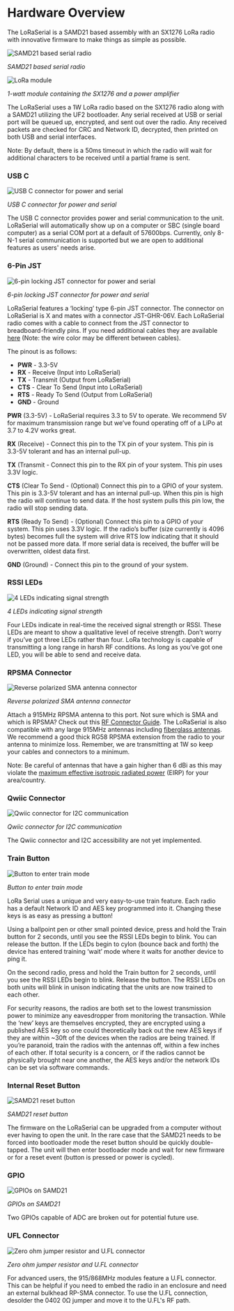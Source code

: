 # Hardware Overview

The LoRaSerial is a SAMD21 based assembly with an SX1276 LoRa radio with innovative firmware to make things as simple as possible.

![SAMD21 based serial radio](Original/SparkFun_LoRaSerial.png)

*SAMD21 based serial radio*

![LoRa module](Original/SparkFun_LoRaSerial_-_1W_LoRa_Module.png)

*1-watt module containing the SX1276 and a power amplifier*

The LoRaSerial uses a 1W LoRa radio based on the SX1276 radio along with a SAMD21 utilizing the UF2 bootloader. Any serial received at USB or serial port will be queued up, encrypted, and sent out over the radio. Any received packets are checked for CRC and Network ID, decrypted, then printed on both USB and serial interfaces.

Note: By default, there is a 50ms timeout in which the radio will wait for additional characters to be received until a partial frame is sent.

### USB C

![USB C connector for power and serial](Original/SparkFun_LoRaSerial_-_USB_C.png)

*USB C connector for power and serial*

The USB C connector provides power and serial communication to the unit. LoRaSerial will automatically show up on a computer or SBC (single board computer) as a serial COM port at a default of 57600bps. Currently, only 8-N-1 serial communication is supported but we are open to additional features as users' needs arise.

### 6-Pin JST

![6-pin locking JST connector for power and  serial](Original/SparkFun_LoRaSerial_-_JST.png)

*6-pin locking JST connector for power and  serial*

LoRaSerial features a ‘locking’ type 6-pin JST connector. The connector on LoRaSerial is X and mates with a connector JST-GHR-06V. Each LoRaSerial radio comes with a cable to connect from the JST connector to breadboard-friendly pins. If you need additional cables they are available [here](https://www.sparkfun.com/products/18079) (Note: the wire color may be different between cables). 

The pinout is as follows:

* **PWR** - 3.3-5V
* **RX** - Receive (Input into LoRaSerial)
* **TX** - Transmit (Output from LoRaSerial)
* **CTS** - Clear To Send (Input into LoRaSerial)
* **RTS** - Ready To Send (Output from LoRaSerial)
* **GND** - Ground

**PWR** (3.3-5V) - LoRaSerial requires 3.3 to 5V to operate. We recommend 5V for maximum transmission range but we’ve found operating off of a LiPo at 3.7 to 4.2V works great.

**RX** (Receive) - Connect this pin to the TX pin of your system. This pin is 3.3-5V tolerant and has an internal pull-up.

**TX** (Transmit - Connect this pin to the RX pin of your system. This pin uses 3.3V logic.

**CTS** (Clear To Send - (Optional) Connect this pin to a GPIO of your system. This pin is 3.3-5V tolerant and has an internal pull-up. When this pin is high the radio will continue to send data. If the host system pulls this pin low, the radio will stop sending data.

**RTS** (Ready To Send) - (Optional) Connect this pin to a GPIO of your system. This pin uses 3.3V logic. If the radio’s buffer (size currently is 4096 bytes) becomes full the system will drive RTS low indicating that it should not be passed more data. If more serial data is received, the buffer will be overwritten, oldest data first.

**GND** (Ground) - Connect this pin to the ground of your system.

### RSSI LEDs

![4 LEDs indicating signal strength](Original/SparkFun_LoRaSerial_-_RSSI_LEDs.png)

*4 LEDs indicating signal strength*

Four LEDs indicate in real-time the received signal strength or RSSI. These LEDs are meant to show a qualitative level of receive strength. Don’t worry if you’ve got three LEDs rather than four. LoRa technology is capable of transmitting a long range in harsh RF conditions. As long as you’ve got one LED, you will be able to send and receive data.

### RPSMA Connector

![Reverse polarized SMA antenna connector](Original/SparkFun_LoRaSerial_-_RP-SMA_Connector.png)

*Reverse polarized SMA antenna connector*

Attach a 915MHz RPSMA antenna to this port. Not sure which is SMA and which is RPSMA? Check out this [RF Connector Guide](https://www.sparkfun.com/pages/RF_Conn_Guide). The LoRaSerial is also compatible with any large 915MHz antennas including [fiberglass antennas](https://www.sparkfun.com/products/15597). We recommend a good thick RG58 RPSMA extension from the radio to your antenna to minimize loss. Remember, we are transmitting at 1W so keep your cables and connectors to a minimum.

Note: Be careful of antennas that have a gain higher than 6 dBi as this may violate the [maximum effective isotropic radiated power](https://afar.net/tutorials/fcc-rules/) (EIRP) for your area/country.

### Qwiic Connector

![Qwiic connector for I2C communication](Original/SparkFun_LoRaSerial_-_Qwiic.png)

*Qwiic connector for I2C communication*

The Qwiic connector and I2C accessibility are not yet implemented.

### Train Button

![Button to enter train mode](Original/SparkFun_LoRaSerial_-_Train.png)

*Button to enter train mode*

LoRa Serial uses a unique and very easy-to-use train feature. Each radio has a default Network ID and AES key programmed into it. Changing these keys is as easy as pressing a button! 

Using a ballpoint pen or other small pointed device, press and hold the Train button for 2 seconds, until you see the RSSI LEDs begin to blink. You can release the button. If the LEDs begin to cylon (bounce back and forth) the device has entered training ‘wait’ mode where it waits for another device to ping it.

On the second radio, press and hold the Train button for 2 seconds, until you see the RSSI LEDs begin to blink. Release the button. The RSSI LEDs on both units will blink in unison indicating that the units are now trained to each other.

For security reasons, the radios are both set to the lowest transmission power to minimize any eavesdropper from monitoring the transaction. While the ‘new’ keys are themselves encrypted, they are encrypted using a published AES key so one could theoretically back out the new AES keys if they are within ~30ft of the devices when the radios are being trained. If you’re paranoid, train the radios with the antennas off, within a few inches of each other. If total security is a concern, or if the radios cannot be physically brought near one another, the AES keys and/or the network IDs can be set via software commands.

### Internal Reset Button

![SAMD21 reset button](Original/SparkFun_LoRaSerial_-_Reset.png)

*SAMD21 reset button*

The firmware on the LoRaSerial can be upgraded from a computer without ever having to open the unit. In the rare case that the SAMD21 needs to be forced into bootloader mode the reset button should be quickly double-tapped. The unit will then enter bootloader mode and wait for new firmware or for a reset event (button is pressed or power is cycled).

### GPIO

![GPIOs on SAMD21](Original/SparkFun_LoRaSerial_-_GPIO.png)

*GPIOs on SAMD21*

Two GPIOs capable of ADC are broken out for potential future use.

### UFL Connector

![Zero ohm jumper resistor and U.FL connector](Original/SparkFun_LoRaSerial_-_1W_LoRa_Module_UFL.png)

*Zero ohm jumper resistor and U.FL connector*

For advanced users, the 915/868MHz modules feature a U.FL connector. This can be helpful if you need to embed the radio in an enclosure and need an external bulkhead RP-SMA connector. To use the U.FL connection, desolder the 0402 0Ω jumper and move it to the U.FL's RF path.
